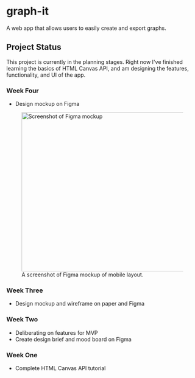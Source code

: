 # graph-it

A web app that allows users to easily create and export graphs.

## Project Status

This project is currently in the planning stages. Right now I've finished learning the basics of HTML Canvas API, and am designing the features, functionality, and UI of the app.

### Week Four

- Design mockup on Figma
<figure>
  <img src="https://res.cloudinary.com/dphmoqr9f/image/upload/v1674604596/Graph-It/Screenshot_2023-01-24_185449.jpg" width="768" height="418" alt="Screenshot of Figma mockup">
  <figcaption>A screenshot of Figma mockup of mobile layout.</figcaption>
</figure>

### Week Three

- Design mockup and wireframe on paper and Figma

### Week Two

- Deliberating on features for MVP
- Create design brief and mood board on Figma

### Week One

- Complete HTML Canvas API tutorial
